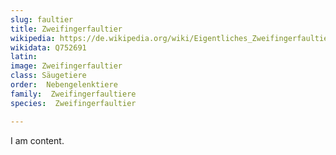 ```yaml
---
slug: faultier
title: Zweifingerfaultier
wikipedia: https://de.wikipedia.org/wiki/Eigentliches_Zweifingerfaultier
wikidata: Q752691 
latin:
image: Zweifingerfaultier
class: Säugetiere
order:  Nebengelenktiere
family:  Zweifingerfaultiere
species:  Zweifingerfaultier

---
```


I am content.
